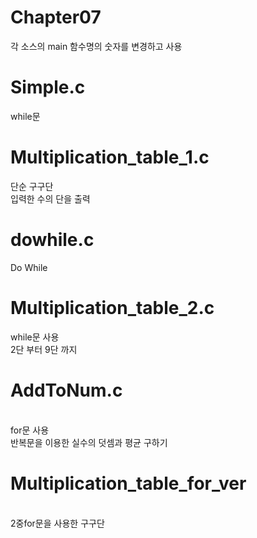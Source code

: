 # Chapter07


각 소스의 main 함수명의 숫자를 변경하고 사용

<h1> Simple.c </h1> while문<br>
<h1> Multiplication_table_1.c </h1> 단순 구구단<br> 입력한 수의 단을 출력<br>
<h1> dowhile.c </h1> Do While<br>
<h1> Multiplication_table_2.c </h1>while문 사용 <br>2단 부터 9단 까지<br>
<h1> AddToNum.c</h1>
<br>
for문 사용<br>
반복문을 이용한 실수의 덧셈과 평균 구하기<br>
<h1> Multiplication_table_for_ver</h1>
<br>
2중for문을 사용한 구구단<br>

